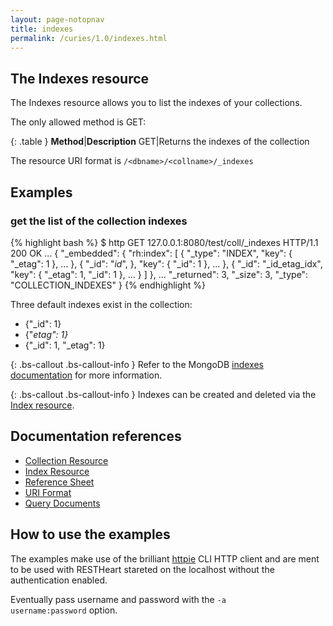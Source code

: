 ```yaml
---
layout: page-notopnav
title: indexes
permalink: /curies/1.0/indexes.html
---
```


## The Indexes resource

The Indexes resource allows you to list the indexes of your collections. 

The only allowed method is GET:

{: .table }
**Method**|**Description**
GET|Returns the indexes of the collection <collname>

The resource URI format is <code>/&lt;dbname&gt;/&lt;collname&gt;/_indexes</code>

## Examples

### get the list of the collection indexes

{% highlight bash %}
$ http GET 127.0.0.1:8080/test/coll/_indexes
HTTP/1.1 200 OK
...
{
    "_embedded": {
        "rh:index": [
            {
                "_type": "INDEX", 
                "key": {
                    "_etag": 1
                },
                ...
            }, 
            {
                "_id": "_id_", 
                }, 
                "key": {
                    "_id": 1
                },
                ...
            }, 
            {
                "_id": "_id_etag_idx", 
                "key": {
                    "_etag": 1, 
                    "_id": 1
                },
                ...
            }
        ]
    }, 
    ...
    "_returned": 3, 
    "_size": 3, 
    "_type": "COLLECTION_INDEXES"
}
{% endhighlight %}

Three default indexes exist in the collection:

* {"_id": 1}
* {"_etag": 1}_
* {"_id": 1, "_etag": 1}

{: .bs-callout .bs-callout-info }
Refer to the MongoDB <a href="https://docs.mongodb.org/manual/indexes/" target="_blank">indexes documentation</a> for more information.

{: .bs-callout .bs-callout-info }
Indexes can be created and deleted via the [Index resource](cindex.html).

## Documentation references

* [Collection Resource](coll.html)
* [Index Resource](cindex.html)
* <a href="https://softinstigate.atlassian.net/wiki/x/SoCM" target="_blank">Reference Sheet</a>
* <a href="https://softinstigate.atlassian.net/wiki/x/ToCM" target="_blank">URI Format</a>
* <a href="https://softinstigate.atlassian.net/wiki/x/XACk" target="_blank">Query Documents</a>

## How to use the examples
The examples make use of the brilliant [httpie](https://github.com/jkbrzt/httpie) CLI HTTP client and are ment to be used with RESTHeart stareted on the localhost without the authentication enabled.

Eventually pass username and password with the <code>-a username:password</code> option.